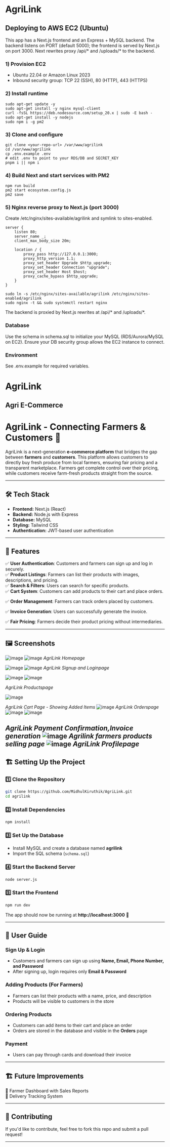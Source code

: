 # AgriLink

## Deploying to AWS EC2 (Ubuntu)

This app has a Next.js frontend and an Express + MySQL backend. The backend listens on PORT (default 5000); the frontend is served by Next.js on port 3000. Next rewrites proxy /api/* and /uploads/* to the backend.

### 1) Provision EC2
- Ubuntu 22.04 or Amazon Linux 2023
- Inbound security group: TCP 22 (SSH), 80 (HTTP), 443 (HTTPS)

### 2) Install runtime
```
sudo apt-get update -y
sudo apt-get install -y nginx mysql-client
curl -fsSL https://deb.nodesource.com/setup_20.x | sudo -E bash -
sudo apt-get install -y nodejs
sudo npm i -g pm2
```

### 3) Clone and configure
```
git clone <your-repo-url> /var/www/agrilink
cd /var/www/agrilink
cp .env.example .env
# edit .env to point to your RDS/DB and SECRET_KEY
pnpm i || npm i
```

### 4) Build Next and start services with PM2
```
npm run build
pm2 start ecosystem.config.js
pm2 save
```

### 5) Nginx reverse proxy to Next.js (port 3000)
Create /etc/nginx/sites-available/agrilink and symlink to sites-enabled.

```
server {
	listen 80;
	server_name _;
	client_max_body_size 20m;

	location / {
		proxy_pass http://127.0.0.1:3000;
		proxy_http_version 1.1;
		proxy_set_header Upgrade $http_upgrade;
		proxy_set_header Connection "upgrade";
		proxy_set_header Host $host;
		proxy_cache_bypass $http_upgrade;
	}
}
```

```
sudo ln -s /etc/nginx/sites-available/agrilink /etc/nginx/sites-enabled/agrilink
sudo nginx -t && sudo systemctl restart nginx
```

The backend is proxied by Next.js rewrites at /api/* and /uploads/*.

### Database
Use the schema in schema.sql to initialize your MySQL (RDS/Aurora/MySQL on EC2). Ensure your DB security group allows the EC2 instance to connect.

### Environment
See .env.example for required variables.


# AgriLink  
Agri E-Commerce  
---

# AgriLink - Connecting Farmers & Customers 🌱  

AgriLink is a next-generation **e-commerce platform** that bridges the gap between **farmers** and **customers**. This platform allows customers to directly buy fresh produce from local farmers, ensuring fair pricing and a transparent marketplace. Farmers get complete control over their pricing, while customers receive farm-fresh products straight from the source.  

---

## 🛠 Tech Stack  

- **Frontend:** Next.js (React)  
- **Backend:** Node.js with Express  
- **Database:** MySQL  
- **Styling:** Tailwind CSS  
- **Authentication:** JWT-based user authentication  

---

## 🚀 Features  

✅ **User Authentication**: Customers and farmers can sign up and log in securely.  
✅ **Product Listings**: Farmers can list their products with images, descriptions, and pricing.  
✅ **Search & Filters**: Users can search for specific products.  
✅ **Cart System**: Customers can add products to their cart and place orders.  

✅ **Order Management**: Farmers can track orders placed by customers.  

✅ **Invoice Generation**: Users can successfully generate the invoice.  

✅ **Fair Pricing**: Farmers decide their product pricing without intermediaries.  

---

## 🖼 Screenshots  


![image](https://github.com/user-attachments/assets/917b2fd3-ccd7-4349-969e-0b3473e70470)
![image](https://github.com/user-attachments/assets/ef0c3677-2abd-40f3-ac80-76774c34a64b)
*AgriLink Homepage*

![image](https://github.com/user-attachments/assets/792dab09-26d2-41ed-92ab-7c8296265535)
![image](https://github.com/user-attachments/assets/8ce6f20e-84b0-4b7e-b37b-cb151328197b)
*AgriLink Signup and Loginpage*

![image](https://github.com/user-attachments/assets/2ed14d3d-f529-445b-a0a4-7565bf907ae1)
![image](https://github.com/user-attachments/assets/1884b3bc-5444-4a75-907f-cd8e9607f5fb)

*AgriLink Productspage*

![image](https://github.com/user-attachments/assets/12ad327f-0a12-413d-b290-85bf29106af6)

*AgriLink Cart Page - Showing Added Items*
![image](https://github.com/user-attachments/assets/de53b94a-66f4-4f83-8dc4-7490f5d5728c)
*AgriLink Orderspage*
![image](https://github.com/user-attachments/assets/5b31472d-7edb-4d5c-ad3d-3fe0177f916f)
 ![image](https://github.com/user-attachments/assets/6c592162-4e4e-46fb-8164-901d142cfef4)

*AgriLink Payment Confirmation,Invoice generation*
![image](https://github.com/user-attachments/assets/82b5a206-7e43-4602-a5be-a103b4b43a17)
*Agrilink farmers products selling page*
![image](https://github.com/user-attachments/assets/c2b63fd6-27f0-4e95-9f77-9ddbbb55c311)
*AgriLink Profilepage*
---

## 🏗 Setting Up the Project  

### 1️⃣ Clone the Repository  
```bash
git clone https://github.com/MidhulKiruthik/AgriLink.git
cd agrilink
```

### 2️⃣ Install Dependencies  
```bash
npm install
```

### 3️⃣ Set Up the Database  
- Install MySQL and create a database named **agrilink**  
- Import the SQL schema (`schema.sql`)  

### 4️⃣ Start the Backend Server  
```bash
node server.js
```

### 5️⃣ Start the Frontend  
```bash
npm run dev
```

The app should now be running at **http://localhost:3000** 🎉  

---

## 🛒 User Guide  

### **Sign Up & Login**  
- Customers and farmers can sign up using **Name, Email, Phone Number, and Password**  
- After signing up, login requires only **Email & Password**  

### **Adding Products (For Farmers)**  
- Farmers can list their products with a name, price, and description  
- Products will be visible to customers in the store  

### **Ordering Products**  
- Customers can add items to their cart and place an order  
- Orders are stored in the database and visible in the **Orders** page

### **Payment**  
- Users can pay through cards and download their invoice

---

## 🏗 Future Improvements  
🔹 Farmer Dashboard with Sales Reports  
🔹 Delivery Tracking System  

---

## 📝 Contributing  
If you'd like to contribute, feel free to fork this repo and submit a pull request!  

---
